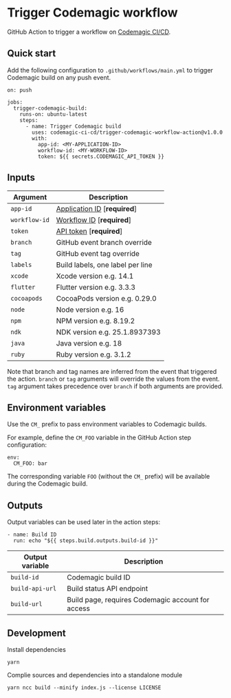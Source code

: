 Trigger Codemagic workflow
==========================

GitHub Action to trigger a workflow on [Codemagic CI/CD](https://codemagic.io).

Quick start
-----------

Add the following configuration to `.github/workflows/main.yml` to trigger Codemagic build on any push event.

    on: push

    jobs:
      trigger-codemagic-build:
        runs-on: ubuntu-latest
        steps:
          - name: Trigger Codemagic build
            uses: codemagic-ci-cd/trigger-codemagic-workflow-action@v1.0.0
            with:
              app-id: <MY-APPLICATION-ID>
              workflow-id: <MY-WORKFLOW-ID>
              token: ${{ secrets.CODEMAGIC_API_TOKEN }}

Inputs
------

| Argument      | Description                                                                                       |
| ------------- | ------------------------------------------------------------------------------------------------- |
| `app-id`      | [Application ID](https://docs.codemagic.io/rest-api/applications/) [**required**]                 |
| `workflow-id` | [Workflow ID](https://docs.codemagic.io/rest-api/builds/) [**required**]                          |
| `token`       | [API token](https://docs.codemagic.io/rest-api/codemagic-rest-api/#authentication) [**required**] |
| `branch`      | GitHub event branch override                                                                      |
| `tag`         | GitHub event tag override                                                                         |
| `labels`      | Build labels, one label per line                                                                  |
| `xcode`       | Xcode version e.g. 14.1                                                                           |
| `flutter`     | Flutter version e.g. 3.3.3                                                                        |
| `cocoapods`   | CocoaPods version e.g. 0.29.0                                                                     |
| `node`        | Node version e.g. 16                                                                              |
| `npm`         | NPM version e.g. 8.19.2                                                                           |
| `ndk`         | NDK version e.g. 25.1.8937393                                                                     |
| `java`        | Java version e.g. 18                                                                              |
| `ruby`        | Ruby version e.g. 3.1.2                                                                           |

Note that branch and tag names are inferred from the event that triggered the action. `branch` or `tag` arguments will override the values from the event. `tag` argument takes precedence over `branch` if both arguments are provided.

Environment variables
---------------------

Use the `CM_` prefix to pass environment variables to Codemagic builds.

For example, define the `CM_FOO` variable in the GitHub Action step configuration:

    env:
      CM_FOO: bar

The corresponding variable `FOO` (without the `CM_` prefix) will be available during the Codemagic build.

Outputs
-------

Output variables can be used later in the action steps:

    - name: Build ID
      run: echo "${{ steps.build.outputs.build-id }}"

| Output variable    | Description                                       |
| ------------------ | ------------------------------------------------- |
| `build-id`         | Codemagic build ID                                |
| `build-api-url`    | Build status API endpoint                         |
| `build-url`        | Build page, requires Codemagic account for access |

Development
-----------

Install dependencies

    yarn

Complie sources and dependencies into a standalone module

    yarn ncc build --minify index.js --license LICENSE

